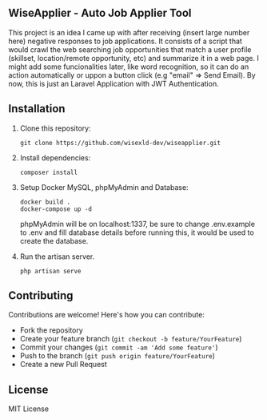 WiseApplier - Auto Job Applier Tool
-----------

This project is an idea I came up with after receiving (insert large number here) negative responses to job applications.
It consists of a script that would crawl the web searching job opportunities that match a user profile (skillset, location/remote opportunity, etc)
and summarize it in a web page. I might add some funcionalities later, like word recognition, so it can do an action automatically or uppon a button click (e.g "email" => Send Email).
By now, this is just an Laravel Application with JWT Authentication.
  
Installation
-----------
1. Clone this repository:
   ```
   git clone https://github.com/wisexld-dev/wiseapplier.git
   ```

2. Install dependencies:
   ```
   composer install
   ```

3. Setup Docker MySQL, phpMyAdmin and Database:
   ```
   docker build .
   docker-compose up -d
   ```
   phpMyAdmin will be on localhost:1337, be sure to change .env.example to .env and fill database details before running this, it would be used to create the database.

4. Run the artisan server.
   ```
   php artisan serve
   ```

Contributing
-----------
Contributions are welcome! Here's how you can contribute:
- Fork the repository
- Create your feature branch (`git checkout -b feature/YourFeature`)
- Commit your changes (`git commit -am 'Add some feature'`)
- Push to the branch (`git push origin feature/YourFeature`)
- Create a new Pull Request

License
-----------

MIT License
